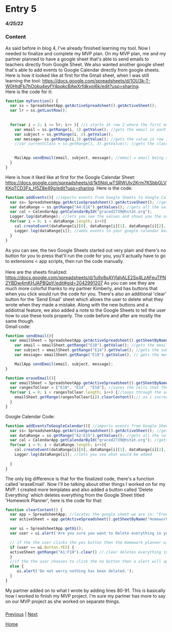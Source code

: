 # Entry 5
##### 4/25/22

### Content
As said before in blog 4, I've already finished learning my tool. Now I needed to finalize and complete my MVP plan. On my MVP plan, me and my partner planned to have a google sheet that's able to send emails to teachers directly from Google Sheet. We also wanted another google sheet that's able to add events to Google Calendar directly from google sheets. Here is how it looked like at first for the Gmail sheet, when I was still learning the tool: https://docs.google.com/spreadsheets/d/1OU3k-T-W0HtdFb7hOoku4eyfY4pqkcBAwXrfdkyoi6k/edit?usp=sharing. <br>
Here is the code for it:
```js
function myFunction() {
  var ss = SpreadsheetApp.getActiveSpreadsheet().getActiveSheet();
  var lr = ss.getLastRow();
  
  
  for(var i = 2; i <= lr; i++ ){ //i starts at row 2 where the first email is written, the for loop would loop through all the emails since var lr gets all the rows that has values
    var email = ss.getRange(i, 1).getValue(); //gets the email in each row 
    var subject = ss.getRange(i, 2).getValue();
    var message= ss.getRange(i,3).getValue(); //gets the value in row 1, column 1, assign it to a variable to use for later
    //var currentClass = ss.getRange(i, 3).getValue(); //gets the class in all of the rows's third column
    

    MailApp.sendEmail(email, subject, message); //email = email being sent to, "testing" = subject name, messageInEmailForm = body of email;
  }
}
```
Here is how it liked like at first for the Google Calendar Sheet: https://docs.google.com/spreadsheets/d/1k5NqLwTSRWUly2Krm7KSbbGLVKKpTCD3Fs_H5Z8e49g/edit?usp=sharing.
Here is the code:
```js
function addEvents(){ //imports events from Google Sheets to Google Calendar
  var ss= SpreadsheetApp.getActiveSpreadsheet().getActiveSheet(); //get sthe current active spreadsheet which is sheet2
  var dataRange = ss.getRange("A4:E16").getValues(); //gets all the values from A4 to E16
  var cal = CalendarApp.getCalendarById("graced2739@hstat.org");
  Logger.log(dataRange); //lets you see the values and shows you the arrays
  for(var i = 0; i < dataRange.length; i++){
    cal.createEvent(dataRange[i][0], dataRange[i][1], dataRange[i][2], {location: dataRange[i][3], description: dataRange[i][4]})
    Logger.log(dataRange[i]); //adds events to your google calendar based on what you wrote in each row
  }
}
```
As you can see, the two Google Sheets started out very plain and there's no button for you to press that'll run the code for you, you'll actually have to go to extensions < app scripts, then run the code manually. <br>
<br>
Here are the sheets finalized: https://docs.google.com/spreadsheets/d/1u9x8sAYjfahALE2Sx4LzAFeuTPN2YBDw4mKHJAPBQpY/edit#gid=2042991207
As you can see they are much more colorful thanks to my partner Kimberly, and has buttons that when you click would run the code for you. There's also an additional 'clear' button for the 'Send Email' sheet which allows the user to delete what they wrote when they made a mistake. Along with the new buttons and a addiotnal feature, we also added a note to the Google Sheets to tell the user how to use these tools properly. The code before and after are mostly the same though. <br>
Gmail code:
```js
function sendEmail(){
  var emailSheet = SpreadsheetApp.getActiveSpreadsheet().getSheetByName("SendEmails");
    var email = emailSheet.getRange("E10").getValue(); //gets the email from cell E10 and stores in a variable called email 
    var subject = emailSheet.getRange("E14").getValue(); //gets the subject from cell E14 and stores it in a variable called subject
    var message= emailSheet.getRange("E18").getValue(); // gets the message from cell E18 and stores it in a variable called message

    MailApp.sendEmail(email, subject, message); 
}

function eraseEmail(){
  var emailSheet = SpreadsheetApp.getActiveSpreadsheet().getSheetByName("SendEmails");
  var rangesToClear = ["E10", "E14", "E18"]; //saves the cells that the user writes in so that they can erase it
  for(var i = 0; i < rangesToClear.length; i++) {//loops through the array 
    emailSheet.getRange(rangesToClear[i]).clearContent();// as i increases, the element in the rangesToClear gets deleted one by one until 'i' is equal to the array length, allowing all the cells the user writes in to be deleted when users click the  'clear' button
  }
}
```
Google Calendar Code:
```js
function addEventsToGoogleCalendar(){ //imports events from Google Sheets to Google Calendar
  var ss= SpreadsheetApp.getActiveSpreadsheet().getActiveSheet(); //gets the current active spreadsheet which is sheet2
  var dataRange = ss.getRange("A2:E15").getValues(); //gets all the values from A2 to E16
  var cal = CalendarApp.getCalendarById("graced2739@hstat.org"); //gets the google calendar where your event can be added by using your gmail
  for(var i = 0; i < dataRange.length; i++){
    cal.createEvent(dataRange[i][0], dataRange[i][1], dataRange[i][2], {location: dataRange[i][3], description: dataRange[i][4]}) //grabs the values underneath Event, Start, End, Location and Description, starting from row 2 and ending on the last row
    Logger.log(dataRange[i]); //lets you see what would be added
  
  }
}
```
The only big difference is that for the finalized code, there's a function called 'eraseEmail'. Now I'll be talking about other things I worked on for my MVP. I created more templates and also added a button called 'Delete Everything' which deletes everything from the Google Sheet titled 'Homework Planner', here is the code for that:
```js
function clearContent() {
  var app = SpreadsheetApp; //locates the google sheet we are in: "Freedom Project"
  var activeSheet = app.getActiveSpreadsheet().getSheetByName("Homework Planner"); //all code underneath clearContent would only work in the google sheet titled "Homework Planner"

  var ui = SpreadsheetApp.getUi();
  var user = ui.alert('Are you sure you want to Delete everything in your planner?', ui.ButtonSet.YES_NO);//when the button is clicked the user will recive a alert message where they either click a button that say yes or a button that says no

  // if the the user clicks the yes button then the Homework planner will be deleted 
  if (user == ui.Button.YES) {
  activeSheet.getRange("A1:F10").clear() //.clear deletes everything in the cell you slected, the background color, text, everything
  }
  //if the the user chooses to click the no button then a alert will apper telling the user the nothing has been deleted
  else {
     ui.alert('Do not worry nothing has been deleted.');
  }
}
```
My partner added on to what I wrote by adding lines 80-91. This is basically how I worked to finish my MVP project. I'm sure my partner has more to say on our MVP project as she worked on separate things.

###
[Previous](entry04.md) | [Next](entry06.md)

[Home](../README.md)
